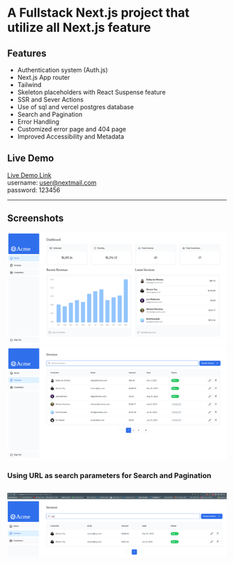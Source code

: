 # A Fullstack Next.js project that utilize all Next.js feature

## Features

- Authentication system (Auth.js)
- Next.js App router
- Tailwind
- Skeleton placeholders with React Suspense feature
- SSR and Sever Actions
- Use of sql and vercel postgres database
- Search and Pagination
- Error Handling
- Customized error page and 404 page
- Improved Accessibility and Metadata

## Live Demo

<a href="https://nextjs-dashboard-psi-vert-11.vercel.app" target="_blank">Live Demo Link</a>
<br>
username: user@nextmail.com
<br>
password: 123456

---

## Screenshots

![main-image](./readme/main.png)
![feature-image](./readme/invoices.png)

### Using URL as search parameters for Search and Pagination

## ![search-image](./readme/search.png)
